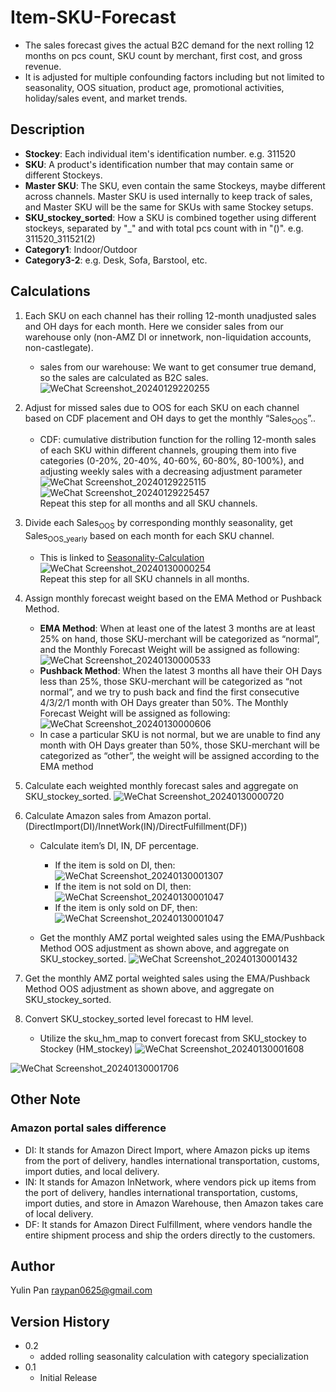 # Item-SKU-Forecast
* The sales forecast gives the actual B2C demand for the next rolling 12 months on pcs count, SKU count by merchant, first cost, and gross revenue.
* It is adjusted for multiple confounding factors including but not limited to seasonality, OOS situation, product age, promotional activities, holiday/sales event, and market trends.

## Description
   - **Stockey**: Each individual item's identification number. e.g. 311520
   - **SKU**: A product's identification number that may contain same or different Stockeys.
   - **Master SKU**: The SKU, even contain the same Stockeys, maybe different across channels. Master SKU is used internally to keep track of sales, and Master SKU will be the same for SKUs with same Stockey setups.
   - **SKU_stockey_sorted**: How a SKU is combined together using different stockeys, separated by "_" and with total pcs count with in "()". e.g. 311520_311521(2)
   - **Category1**: Indoor/Outdoor
   - **Category3-2**: e.g. Desk, Sofa, Barstool, etc.

## Calculations  
1)	Each SKU on each channel has their rolling 12-month unadjusted sales and OH days for each month. Here we consider sales from our warehouse only (non-AMZ DI or innetwork, non-liquidation accounts, non-castlegate).  
    - sales from our warehouse: We want to get consumer true demand, so the sales are calculated as B2C sales. 
 ![WeChat Screenshot_20240129220255](https://github.com/raypan0625/Item-SKU-Forecast/assets/103529023/1ba24d54-b238-434c-a395-afe4e21ef67f)

2)	Adjust for missed sales due to OOS for each SKU on each channel based on CDF placement and OH days to get the monthly “Sales<sub>OOS</sub>”..

    - CDF: cumulative distribution function for the rolling 12-month sales of each SKU within different channels, grouping them into five categories (0-20%, 20-40%, 40-60%, 60-80%, 80-100%), and adjusting weekly sales with a       decreasing adjustment parameter
![WeChat Screenshot_20240129225115](https://github.com/raypan0625/Item-SKU-Forecast/assets/103529023/f41da569-ce87-40f9-88c9-bd432044d179)
![WeChat Screenshot_20240129225457](https://github.com/raypan0625/Item-SKU-Forecast/assets/103529023/9947a49c-b2c5-4377-8718-0c7a1b1c6a72)  
Repeat this step for all months and all SKU channels.

3)	Divide each Sales<sub>OOS</sub> by corresponding monthly seasonality, get Sales<sub>OOS_yearly</sub> based on each month for each SKU channel.
     - This is linked to [Seasonality-Calculation](https://github.com/raypan0625/Seasonality-Calculation)  
![WeChat Screenshot_20240130000254](https://github.com/raypan0625/Item-SKU-Forecast/assets/103529023/54200258-4012-4983-be8e-b755708ef5f0)   
Repeat this step for all SKU channels in all months.

4)	Assign monthly forecast weight based on the EMA Method or Pushback Method.
	  - **EMA Method**: When at least one of the latest 3 months are at least 25% on hand, those SKU-merchant will be categorized as “normal”, and the Monthly Forecast Weight will be assigned as following:
![WeChat Screenshot_20240130000533](https://github.com/raypan0625/Item-SKU-Forecast/assets/103529023/fed96d20-194d-4754-8233-d1c1bee84321)
    - **Pushback Method**: When the latest 3 months all have their OH Days less than 25%, those SKU-merchant will be categorized as “not normal”, and we try to push back and find the first consecutive 4/3/2/1 month with OH Days greater than 50%. The Monthly Forecast Weight will be assigned as following:
![WeChat Screenshot_20240130000606](https://github.com/raypan0625/Item-SKU-Forecast/assets/103529023/f2409818-6d2e-4d1a-a243-271a13e66d56)
    - In case a particular SKU is not normal, but we are unable to find any month with OH Days greater than 50%, those SKU-merchant will be categorized as “other”, the weight will be assigned according to the EMA method
5)	Calculate each weighted monthly forecast sales and aggregate on SKU_stockey_sorted.
![WeChat Screenshot_20240130000720](https://github.com/raypan0625/Item-SKU-Forecast/assets/103529023/aab9204b-56dd-4740-8d1b-11d2724acedc)
6)  Calculate Amazon sales from Amazon portal. (DirectImport(DI)/InnetWork(IN)/DirectFulfillment(DF))
    - Calculate item’s DI, IN, DF percentage.
        - If the item is sold on DI, then:
![WeChat Screenshot_20240130001307](https://github.com/raypan0625/Item-SKU-Forecast/assets/103529023/97958231-49a9-4ba2-af5f-1e5530947a60)
        - If the item is not sold on DI, then:
![WeChat Screenshot_20240130001047](https://github.com/raypan0625/Item-SKU-Forecast/assets/103529023/391cef04-d1b9-479b-bf5a-e33eade8940d)
        - If the item is only sold on DF, then:
![WeChat Screenshot_20240130001047](https://github.com/raypan0625/Item-SKU-Forecast/assets/103529023/aca156bb-f544-42bc-b572-dd7c42bf98f6)

    - Get the monthly AMZ portal weighted sales using the EMA/Pushback Method OOS adjustment as shown above, and aggregate on SKU_stockey_sorted.
![WeChat Screenshot_20240130001432](https://github.com/raypan0625/Item-SKU-Forecast/assets/103529023/18d4040b-c043-4f18-bec7-60a7271c2c8d)
7) Get the monthly AMZ portal weighted sales using the EMA/Pushback Method OOS adjustment as shown above, and aggregate on SKU_stockey_sorted.
8) Convert SKU_stockey_sorted level forecast to HM level.
    - Utilize the sku_hm_map to convert forecast from SKU_stockey to Stockey (HM_stockey)
![WeChat Screenshot_20240130001608](https://github.com/raypan0625/Item-SKU-Forecast/assets/103529023/1f297972-f9ff-4c22-b1e2-ba8e39e714ed)

![WeChat Screenshot_20240130001706](https://github.com/raypan0625/Item-SKU-Forecast/assets/103529023/f7e4007c-6b10-4a7d-bd7e-6684080b53e9)


## Other Note
### Amazon portal sales difference
- DI: It stands for Amazon Direct Import, where Amazon picks up items from the port of delivery, handles international transportation, customs, import duties, and local delivery.
- IN: It stands for Amazon InNetwork, where vendors pick up items from the port of delivery, handles international transportation, customs, import duties, and store in Amazon Warehouse, then Amazon takes care of local delivery.
- DF: It stands for Amazon Direct Fulfillment, where vendors handle the entire shipment process and ship the orders directly to the customers.

## Author

Yulin Pan raypan0625@gmail.com

## Version History

* 0.2
    * added rolling seasonality calculation with category specialization
* 0.1
    * Initial Release

